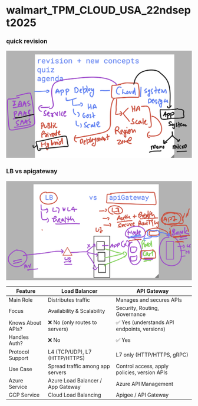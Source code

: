 # walmart_TPM_CLOUD_USA_22ndsept2025

### quick revision 

<img src="rev1.png">


### LB vs apigateway 

<img src="gw1.png">

| Feature | Load Balancer | API Gateway |
|---------|---------------|-------------|
| Main Role | Distributes traffic | Manages and secures APIs |
| Focus | Availability & Scalability | Security, Routing, Governance |
| Knows About APIs? | ❌ No (only routes to servers) | ✅ Yes (understands API endpoints, versions) |
| Handles Auth? | ❌ No | ✅ Yes |
| Protocol Support | L4 (TCP/UDP), L7 (HTTP/HTTPS) | L7 only (HTTP/HTTPS, gRPC) |
| Use Case | Spread traffic among app servers | Control access, apply policies, version APIs |
| Azure Service | Azure Load Balancer / App Gateway | Azure API Management |
| GCP Service | Cloud Load Balancing | Apigee / API Gateway |
